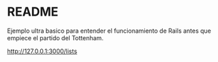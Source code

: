 # README

Ejemplo ultra basico para entender el funcionamiento de Rails antes que empiece el partido
del Tottenham.

http://127.0.0.1:3000/lists